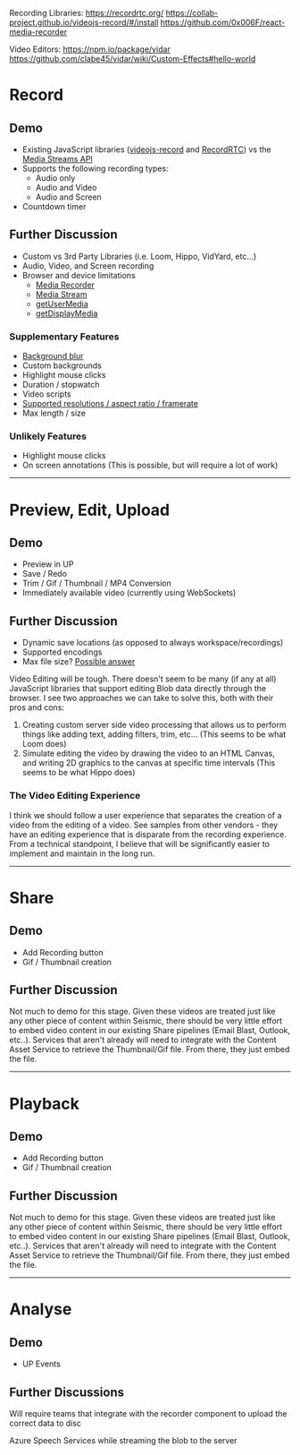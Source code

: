 Recording Libraries:
https://recordrtc.org/
https://collab-project.github.io/videojs-record/#/install
https://github.com/0x006F/react-media-recorder

Video Editors:
https://npm.io/package/vidar
https://github.com/clabe45/vidar/wiki/Custom-Effects#hello-world

# Record
## Demo
- Existing JavaScript libraries ([videojs-record](https://github.com/collab-project/videojs-record) and [RecordRTC](https://github.com/muaz-khan/RecordRTC)) vs the [Media Streams API](https://developer.mozilla.org/en-US/docs/Web/API/Media_Streams_API)
- Supports the following recording types:
  - Audio only
  - Audio and Video
  - Audio and Screen
- Countdown timer
## Further Discussion
- Custom vs 3rd Party Libraries (i.e. Loom, Hippo, VidYard, etc...)
- Audio, Video, and Screen recording
- Browser and device limitations
  - [Media Recorder](https://developer.mozilla.org/en-US/docs/Web/API/MediaRecorder)
  - [Media Stream](https://developer.mozilla.org/en-US/docs/Web/API/MediaStream)
  - [getUserMedia](https://developer.mozilla.org/en-US/docs/Web/API/MediaDevices/getUserMedia)
  - [getDisplayMedia](https://developer.mozilla.org/en-US/docs/Web/API/MediaDevices/getDisplayMedia)

### Supplementary Features
  - [Background blur](https://vinooniv.github.io/video-bg-blur/)
  - Custom backgrounds
  - Highlight mouse clicks
  - Duration / stopwatch
  - Video scripts
  - [Supported resolutions / aspect ratio / framerate](https://www.webrtc-experiment.com/getDisplayMedia/)
  - Max length / size

### Unlikely Features
- Highlight mouse clicks
- On screen annotations (This is possible, but will require a lot of work)

---- 

# Preview, Edit, Upload
## Demo
- Preview in UP
- Save / Redo
- Trim / Gif / Thumbnail / MP4 Conversion
- Immediately available video (currently using WebSockets)

## Further Discussion
- Dynamic save locations (as opposed to always workspace/recordings)
- Supported encodings
- Max file size? [Possible answer](https://stackoverflow.com/questions/28307789/is-there-any-limitation-on-javascript-max-blob-size)

Video Editing will be tough. There doesn't seem to be many (if any at all) JavaScript libraries that support editing Blob data directly through the browser. I see two approaches we can take to solve this, both with their pros and cons:
1. Creating custom server side video processing that allows us to perform things like adding text, adding filters, trim, etc... (This seems to be what Loom does)
2. Simulate editing the video by drawing the video to an HTML Canvas, and writing 2D graphics to the canvas at specific time intervals (This seems to be what Hippo does)

### The Video Editing Experience
I think we should follow a user experience that separates the creation of a video from the editing of a video. See samples from other vendors - they have an editing experience that is disparate from the recording experience. From a technical standpoint, I believe that will be significantly easier to implement and maintain in the long run.

---- 

# Share
## Demo
- Add Recording button
- Gif / Thumbnail creation

## Further Discussion
Not much to demo for this stage. Given these videos are treated just like any other piece of content within Seismic, there should be very little effort to embed video content in our existing Share pipelines (Email Blast, Outlook, etc..). Services that aren't already will need to integrate with the Content Asset Service to retrieve the Thumbnail/Gif file. From there, they just embed the file.

---- 

# Playback
## Demo
- Add Recording button
- Gif / Thumbnail creation

## Further Discussion
Not much to demo for this stage. Given these videos are treated just like any other piece of content within Seismic, there should be very little effort to embed video content in our existing Share pipelines (Email Blast, Outlook, etc..). Services that aren't already will need to integrate with the Content Asset Service to retrieve the Thumbnail/Gif file. From there, they just embed the file.

---- 

# Analyse
## Demo
- UP Events

## Further Discussions
Will require teams that integrate with the recorder component to upload the correct data to disc

Azure Speech Services while streaming the blob to the server
